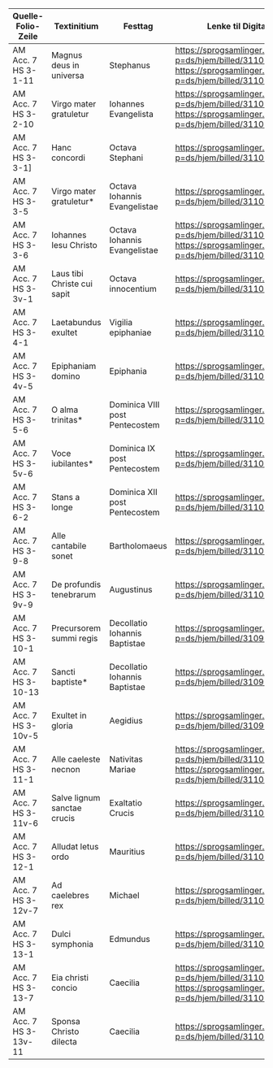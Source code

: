 | Quelle-Folio-Zeile | Textinitium | Festtag | Lenke til Digitalisat |
|--|--|--|--|
|AM Acc. 7 HS 3-1-11| Magnus deus in universa | Stephanus | https://sprogsamlinger.ku.dk/q.php?p=ds/hjem/billed/311008 https://sprogsamlinger.ku.dk/q.php?p=ds/hjem/billed/311009 |
|AM Acc. 7 HS 3-2-10| Virgo mater gratuletur | Iohannes Evangelista | https://sprogsamlinger.ku.dk/q.php?p=ds/hjem/billed/311010 https://sprogsamlinger.ku.dk/q.php?p=ds/hjem/billed/311011  |
|AM Acc. 7 HS 3-3-1]| Hanc concordi |  Octava Stephani | https://sprogsamlinger.ku.dk/q.php?p=ds/hjem/billed/311012 |
|AM Acc. 7 HS 3-3-5| Virgo mater gratuletur* | Octava Iohannis Evangelistae | https://sprogsamlinger.ku.dk/q.php?p=ds/hjem/billed/311012 |
|AM Acc. 7 HS 3-3-6| Iohannes Iesu Christo | Octava Iohannis Evangelistae | https://sprogsamlinger.ku.dk/q.php?p=ds/hjem/billed/311012 https://sprogsamlinger.ku.dk/q.php?p=ds/hjem/billed/311013 |
|AM Acc. 7 HS 3-3v-1| Laus tibi Christe cui sapit|  Octava innocentium | https://sprogsamlinger.ku.dk/q.php?p=ds/hjem/billed/311013 |
|AM Acc. 7 HS 3-4-1| Laetabundus exultet |  Vigilia epiphaniae | https://sprogsamlinger.ku.dk/q.php?p=ds/hjem/billed/311014 |
|AM Acc. 7 HS 3-4v-5| Epiphaniam domino |  Epiphania | https://sprogsamlinger.ku.dk/q.php?p=ds/hjem/billed/311015 |
|AM Acc. 7 HS 3-5-6| O alma trinitas* |  Dominica VIII post Pentecostem | https://sprogsamlinger.ku.dk/q.php?p=ds/hjem/billed/311016 |
|AM Acc. 7 HS 3-5v-6| Voce iubilantes* |  Dominica IX post Pentecostem | https://sprogsamlinger.ku.dk/q.php?p=ds/hjem/billed/311017 |
|AM Acc. 7 HS 3-6-2| Stans a longe |  Dominica XII post Pentecostem | https://sprogsamlinger.ku.dk/q.php?p=ds/hjem/billed/311017 |
|AM Acc. 7 HS 3-9-8| Alle cantabile sonet|  Bartholomaeus | https://sprogsamlinger.ku.dk/q.php?p=ds/hjem/billed/311024 |
|AM Acc. 7 HS 3-9v-9| De profundis tenebrarum | Augustinus | https://sprogsamlinger.ku.dk/q.php?p=ds/hjem/billed/311025 |
|AM Acc. 7 HS 3-10-1| Precursorem summi regis |  Decollatio Iohannis Baptistae | https://sprogsamlinger.ku.dk/q.php?p=ds/hjem/billed/310998 |
|AM Acc. 7 HS 3-10-13| Sancti baptiste* | Decollatio Iohannis Baptistae | https://sprogsamlinger.ku.dk/q.php?p=ds/hjem/billed/310998|
|AM Acc. 7 HS 3-10v-5| Exultet in gloria | Aegidius | https://sprogsamlinger.ku.dk/q.php?p=ds/hjem/billed/310999|
|AM Acc. 7 HS 3-11-1| Alle caeleste necnon |  Nativitas Mariae | https://sprogsamlinger.ku.dk/q.php?p=ds/hjem/billed/311000 https://sprogsamlinger.ku.dk/q.php?p=ds/hjem/billed/311001 |
|AM Acc. 7 HS 3-11v-6| Salve lignum sanctae crucis | Exaltatio Crucis | https://sprogsamlinger.ku.dk/q.php?p=ds/hjem/billed/311001 |
|AM Acc. 7 HS 3-12-1| Alludat letus ordo | Mauritius | https://sprogsamlinger.ku.dk/q.php?p=ds/hjem/billed/311004|
|AM Acc. 7 HS 3-12v-7| Ad caelebres rex | Michael | https://sprogsamlinger.ku.dk/q.php?p=ds/hjem/billed/311005 |
|AM Acc. 7 HS 3-13-1| Dulci symphonia | Edmundus| https://sprogsamlinger.ku.dk/q.php?p=ds/hjem/billed/311006 |
|AM Acc. 7 HS 3-13-7| Eia christi concio | Caecilia | https://sprogsamlinger.ku.dk/q.php?p=ds/hjem/billed/311006 https://sprogsamlinger.ku.dk/q.php?p=ds/hjem/billed/311007 |
|AM Acc. 7 HS 3-13v-11| Sponsa Christo dilecta |  Caecilia | https://sprogsamlinger.ku.dk/q.php?p=ds/hjem/billed/311007 |   
